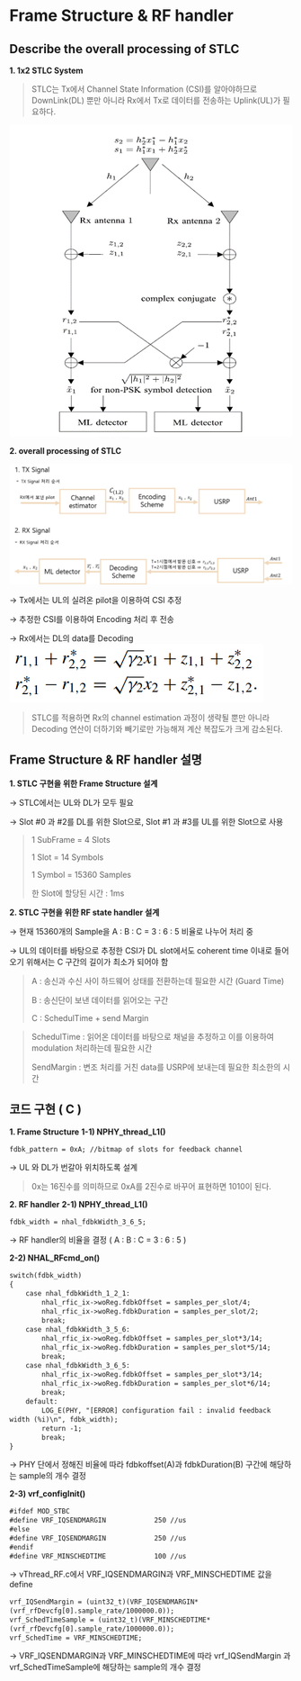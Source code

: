 # Frame Structure & RF handler
##  Describe the overall processing of STLC
**1. 1x2 STLC System**
> STLC는 Tx에서 Channel State Information (CSI)를 알아야하므로 DownLink(DL) 뿐만 아니라 Rx에서 Tx로  데이터를 전송하는 Uplink(UL)가 필요하다.

![](https://github.com/dbwpdls22/NR_Modulation/blob/main/STLC/Figs/STLC_overall.png)  

**2. overall processing of STLC**

![](https://github.com/dbwpdls22/NR_Modulation/blob/main/STLC/Figs/overall_processing.png)

→ Tx에서는 UL의 실려온 pilot을 이용하여 CSI 추정

→ 추정한 CSI를 이용하여 Encoding 처리 후 전송 

→ Rx에서는 DL의 data를 Decoding  
![](https://github.com/dbwpdls22/NR_Modulation/blob/main/STLC/Figs/decodingScheme.PNG)

> STLC를 적용하면 Rx의 channel estimation 과정이 생략될 뿐만 아니라 Decoding 연산이 더하기와 빼기로만 가능해져 계산 복잡도가 크게 감소된다.

##  Frame Structure & RF handler 설명 

**1. STLC 구현을 위한 Frame Structure 설계** 

→ STLC에서는 UL와 DL가 모두 필요

→ Slot #0 과 #2를 DL를 위한 Slot으로, Slot #1 과 #3를 UL를 위한 Slot으로 사용
> 1 SubFrame = 4 Slots
> 
> 1 Slot = 14 Symbols
> 
> 1 Symbol = 15360 Samples
>  
> 한 Slot에 할당된 시간 : 1ms

**2. STLC 구현을 위한 RF state handler 설계** 

→ 현재 15360개의 Sample을 A : B : C = 3 : 6 : 5 비율로 나누어 처리 중 

→ UL의 데이터를 바탕으로 추정한 CSI가 DL slot에서도 coherent time 이내로 들어오기 위해서는 C 구간의 길이가 최소가 되어야 함

>  A : 송신과 수신 사이 하드웨어 상태를 전환하는데 필요한 시간 (Guard Time)
>
> B : 송신단이 보낸 데이터를 읽어오는 구간 
>
> C :  SchedulTime + send Margin

> SchedulTime : 읽어온 데이터를 바탕으로 채널을 추정하고 이를 이용하여 modulation 처리하는데 필요한 시간
>
> SendMargin : 변조 처리를 거친 data를 USRP에 보내는데 필요한 최소한의 시간


## 코드 구현 ( C )

**1. Frame Structure**
**1-1) NPHY_thread_L1()**
``` 
fdbk_pattern = 0xA; //bitmap of slots for feedback channel
```
→ UL 와 DL가 번갈아 위치하도록 설계 

> 0x는 16진수를 의미하므로 0xA를 2진수로 바꾸어 표현하면 1010이 된다.
> 

**2. RF handler**
**2-1) NPHY_thread_L1()**
```
fdbk_width = nhal_fdbkWidth_3_6_5;
```
→ RF handler의 비율을 결정 ( A : B : C = 3 : 6 : 5 )
 
**2-2) NHAL_RFcmd_on()**
```
switch(fdbk_width)
{
	case nhal_fdbkWidth_1_2_1:
		nhal_rfic_ix->woReg.fdbkOffset = samples_per_slot/4;
		nhal_rfic_ix->woReg.fdbkDuration = samples_per_slot/2;
		break;
	case nhal_fdbkWidth_3_5_6:
		nhal_rfic_ix->woReg.fdbkOffset = samples_per_slot*3/14;
		nhal_rfic_ix->woReg.fdbkDuration = samples_per_slot*5/14;
		break;
	case nhal_fdbkWidth_3_6_5:
		nhal_rfic_ix->woReg.fdbkOffset = samples_per_slot*3/14;
		nhal_rfic_ix->woReg.fdbkDuration = samples_per_slot*6/14;
		break;
	default:
		LOG_E(PHY, "[ERROR] configuration fail : invalid feedback width (%i)\n", fdbk_width);
		return -1;
		break;
}
```
→  PHY 단에서 정해진 비율에 따라 fdbkoffset(A)과  fdbkDuration(B) 구간에 해당하는 sample의 개수 결정 

**2-3) vrf_configInit()**
```
#ifdef MOD_STBC
#define VRF_IQSENDMARGIN			250 //us
#else
#define VRF_IQSENDMARGIN			250 //us
#endif
#define VRF_MINSCHEDTIME			100 //us
```
 → vThread_RF.c에서 VRF_IQSENDMARGIN과 VRF_MINSCHEDTIME 값을 define
```
vrf_IQSendMargin = (uint32_t)(VRF_IQSENDMARGIN*(vrf_rfDevcfg[0].sample_rate/1000000.0));
vrf_SchedTimeSample = (uint32_t)(VRF_MINSCHEDTIME*(vrf_rfDevcfg[0].sample_rate/1000000.0));
vrf_SchedTime = VRF_MINSCHEDTIME;
```
→  VRF_IQSENDMARGIN과 VRF_MINSCHEDTIME에 따라 vrf_IQSendMargin 과  vrf_SchedTimeSample에 해당하는 sample의 개수  결정 
